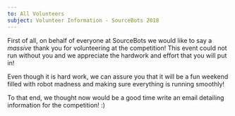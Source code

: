 ```yaml
---
to: All Volunteers
subject: Volunteer Information - SourceBots 2018
---
```


First of all, on behalf of everyone at SourceBots we would like to say a *massive* thank you for volunteering at the competition! This event could not run without you and we appreciate the hardwork and effort that you will put in!

Even though it is hard work, we can assure you that it will be a fun weekend filled with robot madness and making sure everything is running smoothly!

To that end, we thought now would be a good time write an email detailing information for the competition! :) 

